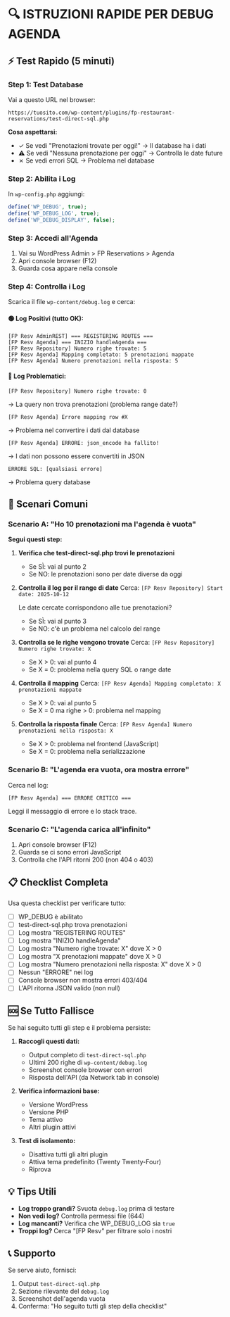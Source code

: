 # 🔍 ISTRUZIONI RAPIDE PER DEBUG AGENDA

## ⚡ Test Rapido (5 minuti)

### Step 1: Test Database
Vai a questo URL nel browser:
```
https://tuosito.com/wp-content/plugins/fp-restaurant-reservations/test-direct-sql.php
```

**Cosa aspettarsi:**
- ✓ Se vedi "Prenotazioni trovate per oggi!" → Il database ha i dati
- ⚠️ Se vedi "Nessuna prenotazione per oggi" → Controlla le date future
- ✗ Se vedi errori SQL → Problema nel database

### Step 2: Abilita i Log
In `wp-config.php` aggiungi:
```php
define('WP_DEBUG', true);
define('WP_DEBUG_LOG', true);
define('WP_DEBUG_DISPLAY', false);
```

### Step 3: Accedi all'Agenda
1. Vai su WordPress Admin > FP Reservations > Agenda
2. Apri console browser (F12)
3. Guarda cosa appare nella console

### Step 4: Controlla i Log
Scarica il file `wp-content/debug.log` e cerca:

#### 🟢 Log Positivi (tutto OK):
```
[FP Resv AdminREST] === REGISTERING ROUTES ===
[FP Resv Agenda] === INIZIO handleAgenda ===
[FP Resv Repository] Numero righe trovate: 5
[FP Resv Agenda] Mapping completato: 5 prenotazioni mappate
[FP Resv Agenda] Numero prenotazioni nella risposta: 5
```

#### 🔴 Log Problematici:
```
[FP Resv Repository] Numero righe trovate: 0
```
→ La query non trova prenotazioni (problema range date?)

```
[FP Resv Agenda] Errore mapping row #X
```
→ Problema nel convertire i dati dal database

```
[FP Resv Agenda] ERRORE: json_encode ha fallito!
```
→ I dati non possono essere convertiti in JSON

```
ERRORE SQL: [qualsiasi errore]
```
→ Problema query database

## 🎯 Scenari Comuni

### Scenario A: "Ho 10 prenotazioni ma l'agenda è vuota"

**Segui questi step:**

1. **Verifica che test-direct-sql.php trovi le prenotazioni**
   - Se SÌ: vai al punto 2
   - Se NO: le prenotazioni sono per date diverse da oggi

2. **Controlla il log per il range di date**
   Cerca: `[FP Resv Repository] Start date: 2025-10-12`
   
   Le date cercate corrispondono alle tue prenotazioni?
   - Se SÌ: vai al punto 3
   - Se NO: c'è un problema nel calcolo del range

3. **Controlla se le righe vengono trovate**
   Cerca: `[FP Resv Repository] Numero righe trovate: X`
   
   - Se X > 0: vai al punto 4
   - Se X = 0: problema nella query SQL o range date

4. **Controlla il mapping**
   Cerca: `[FP Resv Agenda] Mapping completato: X prenotazioni mappate`
   
   - Se X > 0: vai al punto 5
   - Se X = 0 ma righe > 0: problema nel mapping

5. **Controlla la risposta finale**
   Cerca: `[FP Resv Agenda] Numero prenotazioni nella risposta: X`
   
   - Se X > 0: problema nel frontend (JavaScript)
   - Se X = 0: problema nella serializzazione

### Scenario B: "L'agenda era vuota, ora mostra errore"

Cerca nel log:
```
[FP Resv Agenda] === ERRORE CRITICO ===
```

Leggi il messaggio di errore e lo stack trace.

### Scenario C: "L'agenda carica all'infinito"

1. Apri console browser (F12)
2. Guarda se ci sono errori JavaScript
3. Controlla che l'API ritorni 200 (non 404 o 403)

## 📋 Checklist Completa

Usa questa checklist per verificare tutto:

- [ ] WP_DEBUG è abilitato
- [ ] test-direct-sql.php trova prenotazioni
- [ ] Log mostra "REGISTERING ROUTES"
- [ ] Log mostra "INIZIO handleAgenda"
- [ ] Log mostra "Numero righe trovate: X" dove X > 0
- [ ] Log mostra "X prenotazioni mappate" dove X > 0
- [ ] Log mostra "Numero prenotazioni nella risposta: X" dove X > 0
- [ ] Nessun "ERRORE" nei log
- [ ] Console browser non mostra errori 403/404
- [ ] L'API ritorna JSON valido (non null)

## 🆘 Se Tutto Fallisce

Se hai seguito tutti gli step e il problema persiste:

1. **Raccogli questi dati:**
   - Output completo di `test-direct-sql.php`
   - Ultimi 200 righe di `wp-content/debug.log`
   - Screenshot console browser con errori
   - Risposta dell'API (da Network tab in console)

2. **Verifica informazioni base:**
   - Versione WordPress
   - Versione PHP
   - Tema attivo
   - Altri plugin attivi

3. **Test di isolamento:**
   - Disattiva tutti gli altri plugin
   - Attiva tema predefinito (Twenty Twenty-Four)
   - Riprova

## 💡 Tips Utili

- **Log troppo grandi?** Svuota `debug.log` prima di testare
- **Non vedi log?** Controlla permessi file (644)
- **Log mancanti?** Verifica che WP_DEBUG_LOG sia `true`
- **Troppi log?** Cerca "[FP Resv" per filtrare solo i nostri

## 📞 Supporto

Se serve aiuto, fornisci:
1. Output `test-direct-sql.php`
2. Sezione rilevante del `debug.log`
3. Screenshot dell'agenda vuota
4. Conferma: "Ho seguito tutti gli step della checklist"
